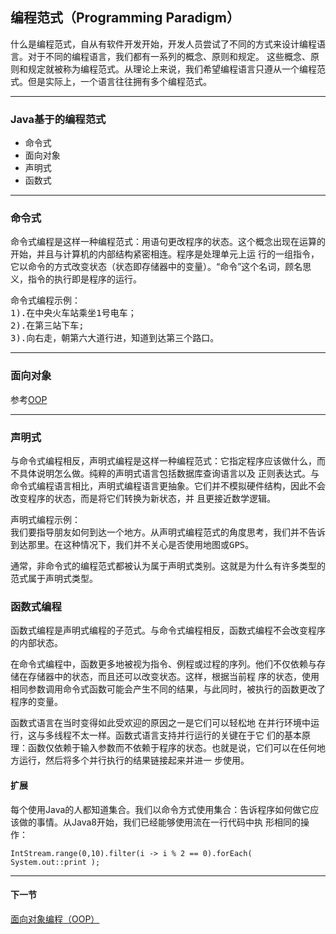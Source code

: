 ## 编程范式（Programming Paradigm）
什么是编程范式，自从有软件开发开始，开发人员尝试了不同的方式来设计编程语言。对于不同的编程语言，我们都有一系列的概念、原则和规定。
这些概念、原则和规定就被称为编程范式。从理论上来说，我们希望编程语言只遵从一个编程范式。但是实际上，一个语言往往拥有多个编程范式。

---
### Java基于的编程范式

- 命令式
- 面向对象
- 声明式
- 函数式

---
### 命令式
命令式编程是这样一种编程范式：用语句更改程序的状态。这个概念出现在运算的开始，并且与计算机的内部结构紧密相连。程序是处理单元上运
行的一组指令，它以命令的方式改变状态（状态即存储器中的变量）。“命令”这个名词，顾名思义，指令的执行即是程序的运行。

<pre>
命令式编程示例：
1).在中央火车站乘坐1号电车；
2).在第三站下车;
3).向右走，朝第六大道行进，知道到达第三个路口。
</pre>

----
### 面向对象
参考[OOP](2.OOP.md)

----
### 声明式
与命令式编程相反，声明式编程是这样一种编程范式：它指定程序应该做什么，而不具体说明怎么做。纯粹的声明式语言包括数据库查询语言以及
正则表达式。与命令式编程语言相比，声明式编程语言更抽象。它们并不模拟硬件结构，因此不会改变程序的状态，而是将它们转换为新状态，并
且更接近数学逻辑。
<pre>
声明式编程示例：
我们要指导朋友如何到达一个地方。从声明式编程范式的角度思考，我们并不告诉朋友如何到达特定位置，而是简单地给他地址并让他弄清楚如何
到达那里。在这种情况下，我们并不关心是否使用地图或GPS。
</pre>

通常，非命令式的编程范式都被认为属于声明式类别。这就是为什么有许多类型的范式属于声明式类型。

### 函数式编程
函数式编程是声明式编程的子范式。与命令式编程相反，函数式编程不会改变程序的内部状态。

在命令式编程中，函数更多地被视为指令、例程或过程的序列。他们不仅依赖与存储在存储器中的状态，而且还可以改变状态。这样，根据当前程
序的状态，使用相同参数调用命令式函数可能会产生不同的结果，与此同时，被执行的函数更改了程序的变量。

函数式语言在当时变得如此受欢迎的原因之一是它们可以轻松地 在并行环境中运行，这与多线程不太一样。函数式语言支持并行运行的关键在于它
们的基本原理：函数仅依赖于输入参数而不依赖于程序的状态。也就是说，它们可以在任何地方运行，然后将多个并行执行的结果链接起来并进一
步使用。


#### 扩展
每个使用Java的人都知道集合。我们以命令方式使用集合：告诉程序如何做它应该做的事情。从Java8开始，我们已经能够使用流在一行代码中执
形相同的操作：

```
IntStream.range(0,10).filter(i -> i % 2 == 0).forEach( System.out::print );
```

----
#### 下一节
[面向对象编程（OOP）](2.OOP.md)